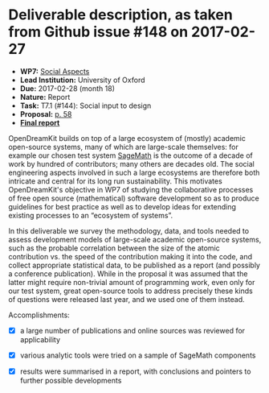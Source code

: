 # Deliverable description, as taken from Github issue #148 on 2017-02-27
- **WP7:** [Social Aspects](https://github.com/OpenDreamKit/OpenDreamKit/tree/master/WP7)
- **Lead Institution:** University of Oxford
- **Due:** 2017-02-28 (month 18)
- **Nature:** Report
- **Task:** T7.1 (#144): Social input to design
- **Proposal:** [p. 58](https://github.com/OpenDreamKit/OpenDreamKit/raw/master/Proposal/proposal-www.pdf) 
- **[Final report](https://github.com/OpenDreamKit/OpenDreamKit/raw/master/WP7/D7.1/report-final.pdf)**

OpenDreamKit builds on top of a large ecosystem of (mostly) academic open-source systems, many of which are large-scale themselves: for example our chosen test system [SageMath](http://sagemath.org) is the outcome of a decade of work by hundred of contributors; many others are decades old. The social engineering aspects involved in such a large ecosystems are therefore both intricate and central for its long run sustainability. This motivates OpenDreamKit's objective in WP7 of studying the collaborative processes of free open source (mathematical) software development so as to produce guidelines for best practice as well as to develop ideas for extending existing processes to an “ecosystem of systems”.

In this deliverable we survey the methodology, data, and tools needed to assess development models of large-scale academic open-source systems, such as the probable correlation between the size of the atomic contribution vs. the speed of the contribution making it into the code, and collect appropriate statistical data, to be published as a report (and possibly a conference publication). While in the proposal it was assumed that the latter might require non-trivial amount of programming work, even only for our test system, great open-source tools to address precisely these kinds of questions were released last year, and we used one of them instead. 

Accomplishments:

- [x] a large number of publications and online sources was reviewed for applicability
- [x] various analytic tools were tried on a sample of SageMath components
- [x] results were summarised in a report, with conclusions and pointers to further possible developments

